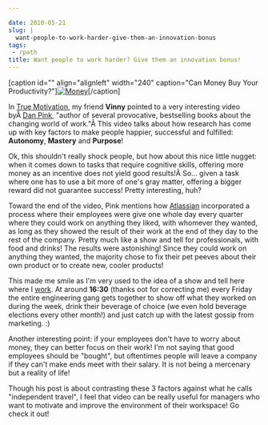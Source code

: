 ```yaml
---

date: 2010-05-21
slug: |
  want-people-to-work-harder-give-them-an-innovation-bonus
tags:
 - rpath
title: Want people to work harder? Give them an innovation bonus!
---
```


\[caption id="" align="alignleft" width="240" caption="Can Money Buy
Your
Productivity?"\][![Money](http://bit.ly/MoneyPost)](http://www.flickr.com/photos/carowallis1/4442137934/)\[/caption\]

In [True
Motivation](http://awkward-silence.com/wp/2010/05/true-motivation/), my
friend **Vinny** pointed to a very interesting video byÂ [Dan
Pink](http://www.danpink.com/), "author of several provocative,
bestselling books about the changing world of work."Â This video talks
about how research has come up with key factors to make people happier,
successful and fulfilled: **Autonomy**, **Mastery** and **Purpose**!

Ok, this shouldn't really shock people, but how about this nice little
nugget: when it comes down to tasks that require cognitive skills,
offering more money as an incentive does not yield good results!Â So...
given a task where one has to use a bit more of one's gray matter,
offering a bigger reward did not guarantee success! Pretty interesting,
huh?

Toward the end of the video, Pink mentions how
[Atlassian](http://www.atlassian.com/) incorporated a process where
their employees were give one whole day every quarter where they could
work on anything they liked, with whomever they wanted, as long as they
showed the result of their work at the end of they day to the rest of
the company. Pretty much like a show and tell for professionals, with
food and drinks! The results were astonishing! Since they could work on
anything they wanted, the majority chose to fix their pet peeves about
their own product or to create new, cooler products!

This made me smile as I'm very used to the idea of a show and tell here
where I [work](http://rpath.org). At around **16:30** (thanks oot for
correcting me) every Friday the entire engineering gang gets together to
show off what they worked on during the week, drink their beverage of
choice (we even hold beverage elections every other month!) and just
catch up with the latest gossip from marketing. :)

Another interesting point: if your employees don't have to worry about
money, they can better focus on their work! I'm not saying that good
employees should be "bought", but oftentimes people will leave a company
if they can't make ends meet with their salary. It is not being a
mercenary but a reality of life!

Though his post is about contrasting these 3 factors against what he
calls "independent travel", I feel that video can be really useful for
managers who want to motivate and improve the environment of their
workspace! Go check it out!
